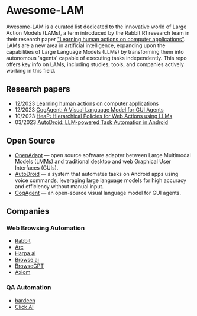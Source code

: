 # Awesome-LAM

Awesome-LAM is a curated list dedicated to the innovative world of Large Action Models (LAMs), a term introduced by the Rabbit R1 research team in their research paper ["Learning human actions on computer applications"](https://www.rabbit.tech/research). LAMs are a new area in artificial intelligence, expanding upon the capabilities of Large Language Models (LLMs) by transforming them into autonomous 'agents' capable of executing tasks independently. This repo offers key info on LAMs, including studies, tools, and companies actively working in this field.

## Research papers
- 12/2023 [Learning human actions on computer applications](https://www.rabbit.tech/research)
- 12/2023 [CogAgent: A Visual Language Model for GUI Agents](https://arxiv.org/pdf/2312.08914.pdf)
- 10/2023 [HeaP: Hierarchical Policies for Web Actions using LLMs](https://arxiv.org/pdf/2310.03720.pdf)
- 03/2023 [AutoDroid: LLM-powered Task Automation in
Android](https://arxiv.org/pdf/2308.15272.pdf)

## Open Source

- [OpenAdapt](https://github.com/OpenAdaptAI/OpenAdapt) — open source software adapter between Large Multimodal Models (LMMs) and traditional desktop and web Graphical User Interfaces (GUIs).
- [AutoDroid](https://github.com/MobileLLM/AutoDroid) — a system that automates tasks on Android apps using voice commands, leveraging large language models for high accuracy and efficiency without manual input.
- [CogAgent](https://github.com/THUDM/CogVLM) — an open-source visual language model for GUI agents.

## Companies
### Web Browsing Automation
- [Rabbit](https://rabbit.tech/)
- [Arc](https://youtu.be/WIeJF3kL5ng)
- [Harpa.ai](https://harpa.ai/)
- [Browse.ai](https://www.browse.ai/)
- [BrowseGPT](https://browsegpt.ai/)
- [Axiom](https://axiom.ai/)
### QA Automation
- [bardeen](https://www.bardeen.ai/)
- [Click AI](https://useclickai.com/)
